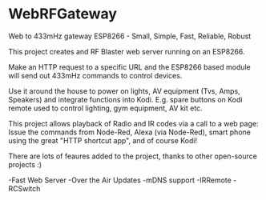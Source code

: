 # WebRFGateway

Web to 433mHz gateway ESP8266 - Small, Simple, Fast, Reliable, Robust

This project creates and RF Blaster web server running on an ESP8266. 

Make an HTTP request to a specific URL and the ESP8266 based module will send out 433mHz commands to control devices.

Use it around the house to power on lights, AV equipment (Tvs, Amps, Speakers) and integrate functions into Kodi. 
E.g. spare buttons on Kodi remote used to control lighting, gym equipment, AV kit etc.

This project allows playback of Radio and IR codes via a call to a web page: Issue the commands from Node-Red, 
Alexa (via Node-Red), smart phone using the great "HTTP shortcut app", and of course Kodi!

There are lots of feaures added to the project, thanks to other open-source projects :)

-Fast Web Server
-Over the Air Updates
-mDNS support
-IRRemote
-RCSwitch
